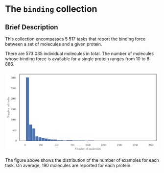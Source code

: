 # The `binding` collection

## Brief Description

This collection encompasses 5 517 tasks that report the binding force between a set of molecules and a given protein.

There are 573 035 individual molecules in total. The number of molecules whose binding force is available for a single protein ranges from 10 to 8 886.

![Binding](images/hist_binding.png)

The figure above shows the distribution of the number of examples for each task. On average, 190 molecules are reported for each protein.

